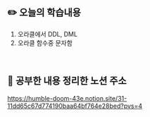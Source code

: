 ## :pencil2:  오늘의 학습내용
1. 오라클에서 DDL, DML
2. 오라클 함수중 문자함
<br>

## :memo:  공부한 내용 정리한 노션 주소
<https://humble-doom-43e.notion.site/31-11dd65c67d774190baa64bf764e28bed?pvs=4>
